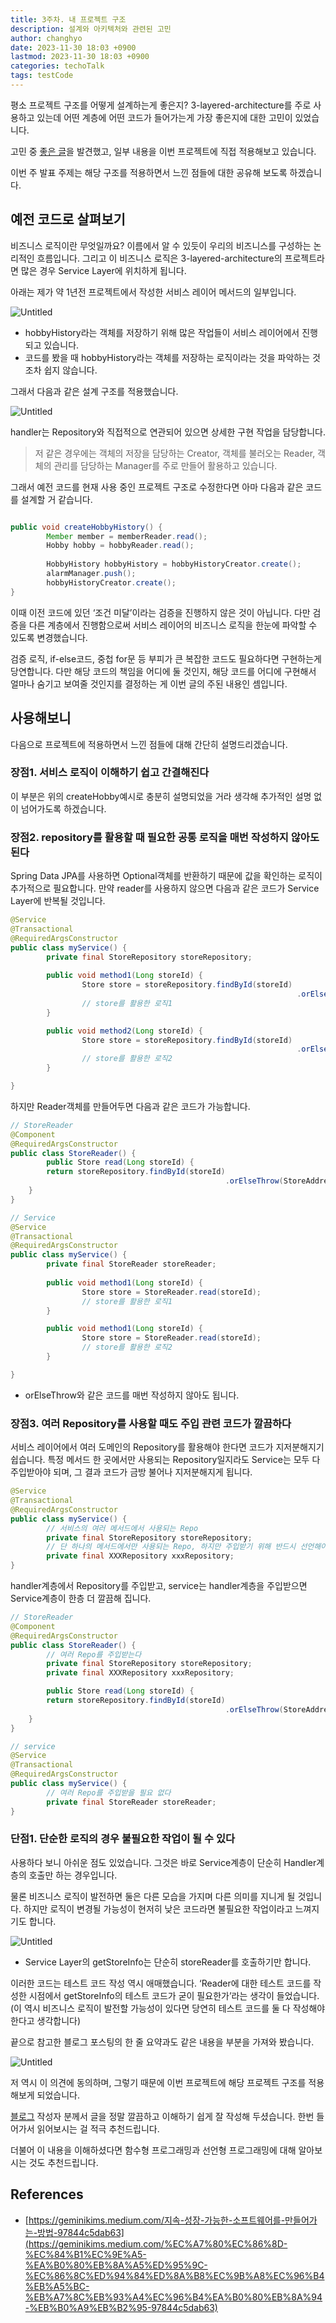 ```yaml
---
title: 3주차. 내 프로젝트 구조
description: 설계와 아키텍처와 관련된 고민
author: changhyo
date: 2023-11-30 18:03 +0900
lastmod: 2023-11-30 18:03 +0900
categories: techoTalk
tags: testCode
---
```


평소 프로젝트 구조를 어떻게 설계하는게 좋은지? 3-layered-architecture를 주로 사용하고 있는데 어떤 계층에 어떤 코드가 들어가는게 가장 좋은지에 대한 고민이 있었습니다. 

고민 중 [좋은 글](https://geminikims.medium.com/%EC%A7%80%EC%86%8D-%EC%84%B1%EC%9E%A5-%EA%B0%80%EB%8A%A5%ED%95%9C-%EC%86%8C%ED%94%84%ED%8A%B8%EC%9B%A8%EC%96%B4%EB%A5%BC-%EB%A7%8C%EB%93%A4%EC%96%B4%EA%B0%80%EB%8A%94-%EB%B0%A9%EB%B2%95-97844c5dab63)을 발견했고, 일부 내용을 이번 프로젝트에 직접 적용해보고 있습니다. 

이번 주 발표 주제는 해당 구조를 적용하면서 느낀 점들에 대한 공유해 보도록 하겠습니다.

## 예전 코드로 살펴보기

비즈니스 로직이란 무엇일까요? 이름에서 알 수 있듯이 우리의 비즈니스를 구성하는 논리적인 흐름입니다. 그리고 이 비즈니스 로직은 3-layered-architecture의 프로젝트라면 많은 경우 Service Layer에 위치하게 됩니다.

아래는 제가 약 1년전 프로젝트에서 작성한 서비스 레이어 메서드의 일부입니다.

![Untitled](https://github.com/lotteon2/lotteon2.github.io/assets/25142537/22a93499-8a69-4a8a-ae2e-e8aa3a6e23f5)

- hobbyHistory라는 객체를 저장하기 위해 많은 작업들이 서비스 레이어에서 진행되고 있습니다.
- 코드를 봤을 때 hobbyHistory라는 객체를 저장하는 로직이라는 것을 파악하는 것조차 쉽지 않습니다.

그래서 다음과 같은 설계 구조를 적용했습니다.

![Untitled](https://github.com/lotteon2/lotteon2.github.io/assets/25142537/7fb3c6d7-2b6a-4fec-b22e-db0be066022a)

handler는 Repository와 직접적으로 연관되어 있으면 상세한 구현 작업을 담당합니다.

> 저 같은 경우에는 객체의 저장을 담당하는 Creator, 객체를 불러오는 Reader, 객체의 관리를 담당하는 Manager를 주로 만들어 활용하고 있습니다.
> 

그래서 예전 코드를 현재 사용 중인 프로젝트 구조로 수정한다면 아마 다음과 같은 코드를 설계할 거 같습니다.

```java

public void createHobbyHistory() {
		Member member = memberReader.read();
		Hobby hobby = hobbyReader.read();
		
		HobbyHistory hobbyHistory = hobbyHistoryCreator.create();
		alarmManager.push();
		hobbyHistoryCreator.create();
}
```

이때 이전 코드에 있던 ‘조건 미달’이라는 검증을 진행하지 않은 것이 아닙니다. 다만 검증을 다른 계층에서 진행함으로써 서비스 레이어의 비즈니스 로직을 한눈에 파악할 수 있도록 변경했습니다. 

검증 로직, if-else코드, 중첩 for문 등 부피가 큰 복잡한 코드도 필요하다면 구현하는게 당연합니다. 다만 해당 코드의 책임을 어디에 둘 것인지, 해당 코드를 어디에 구현해서 얼마나 숨기고 보여줄 것인지를 결정하는 게 이번 글의 주된 내용인 셈입니다.

## 사용해보니

다음으로 프로젝트에 적용하면서 느낀 점들에 대해 간단히 설명드리겠습니다.

### 장점1. 서비스 로직이 이해하기 쉽고 간결해진다

이 부분은 위의 createHobby예시로 충분히 설명되었을 거라 생각해 추가적인 설명 없이 넘어가도록 하겠습니다.

### 장점2. repository를 활용할 때 필요한 공통 로직을 매번 작성하지 않아도 된다

Spring Data JPA를 사용하면 Optional객체를 반환하기 때문에 값을 확인하는 로직이 추가적으로 필요합니다. 만약 reader를 사용하지 않으면 다음과 같은 코드가 Service Layer에 반복될 것입니다.

```java
@Service
@Transactional
@RequiredArgsConstructor
public class myService() {
		private final StoreRepository storeRepository;
		
		public void method1(Long storeId) {
				Store store = storeRepository.findById(storeId)
																.orElseThrow(StoreAddressNotFoundException::new);
				// store를 활용한 로직1
		}

		public void method2(Long storeId) {
				Store store = storeRepository.findById(storeId)
																.orElseThrow(StoreAddressNotFoundException::new);
				// store를 활용한 로직2
		}

}
```

하지만 Reader객체를 만들어두면 다음과 같은 코드가 가능합니다.

```java
// StoreReader
@Component
@RequiredArgsConstructor
public class StoreReader() {
		public Store read(Long storeId) {
        return storeRepository.findById(storeId)
												.orElseThrow(StoreAddressNotFoundException::new);
    }
}

// Service
@Service
@Transactional
@RequiredArgsConstructor
public class myService() {
		private final StoreReader storeReader;		
		
		public void method1(Long storeId) {
				Store store = StoreReader.read(storeId);
				// store를 활용한 로직1
		}

		public void method1(Long storeId) {
				Store store = StoreReader.read(storeId);
				// store를 활용한 로직2
		}

}
```

- orElseThrow와 같은 코드를 매번 작성하지 않아도 됩니다.

### 장점3. 여러 Repository를 사용할 때도 주입 관련 코드가 깔끔하다

서비스 레이어에서 여러 도메인의 Repository를 활용해야 한다면 코드가 지저분해지기 쉽습니다. 특정 메서드 한 곳에서만 사용되는 Repository일지라도 Service는 모두 다 주입받아야 되며, 그 결과 코드가 금방 불어나 지저분해지게 됩니다.

```java
@Service
@Transactional
@RequiredArgsConstructor
public class myService() {
		// 서비스의 여러 메서드에서 사용되는 Repo
		private final StoreRepository storeRepository;
		// 단 하나의 메서드에서만 사용되는 Repo, 하지만 주입받기 위해 반드시 선언해야 한다 
		private final XXXRepository xxxRepository; 
}
```

handler계층에서 Repository를 주입받고, service는 handler계층을 주입받으면  Service계층이 한층 더 깔끔해 집니다.

```java
// StoreReader
@Component
@RequiredArgsConstructor
public class StoreReader() {
		// 여러 Repo를 주입받는다
		private final StoreRepository storeRepository;
		private final XXXRepository xxxRepository; 

		public Store read(Long storeId) {
        return storeRepository.findById(storeId)
												.orElseThrow(StoreAddressNotFoundException::new);
    }
}

// service
@Service
@Transactional
@RequiredArgsConstructor
public class myService() {
		// 여러 Repo를 주입받을 필요 없다
		private final StoreReader storeReader;
}
```

### 단점1. 단순한 로직의 경우 불필요한 작업이 될 수 있다

사용하다 보니 아쉬운 점도 있었습니다. 그것은 바로 Service계층이 단순히 Handler계층의 호출만 하는 경우입니다. 

물론 비즈니스 로직이 발전하면 둘은 다른 모습을 가지며 다른 의미를 지니게 될 것입니다. 하지만 로직이 변경될 가능성이 현저히 낮은 코드라면 불필요한 작업이라고 느껴지기도 합니다.

![Untitled](https://github.com/lotteon2/lotteon2.github.io/assets/25142537/b782b244-3b58-4e93-b91f-cb4de71e8121)

- Service Layer의 getStoreInfo는 단순히 storeReader를 호출하기만 합니다.

이러한 코드는 테스트 코드 작성 역시 애매했습니다. ‘Reader에 대한 테스트 코드를 작성한 시점에서 getStoreInfo의 테스트 코드가 굳이 필요한가’라는 생각이 들었습니다. (이 역시 비즈니스 로직이 발전할 가능성이 있다면 당연히 테스트 코드를 둘 다 작성해야 한다고 생각합니다)

끝으로 참고한 블로그 포스팅의 한 줄 요약과도 같은 내용을 부분을 가져와 봤습니다.

![Untitled](https://github.com/lotteon2/lotteon2.github.io/assets/25142537/87621af4-4cec-4134-a529-9def367752b6)

저 역시 이 의견에 동의하며, 그렇기 때문에 이번 프로젝트에 해당 프로젝트 구조를 적용해보게 되었습니다. 

[블로그](https://geminikims.medium.com/%EC%A7%80%EC%86%8D-%EC%84%B1%EC%9E%A5-%EA%B0%80%EB%8A%A5%ED%95%9C-%EC%86%8C%ED%94%84%ED%8A%B8%EC%9B%A8%EC%96%B4%EB%A5%BC-%EB%A7%8C%EB%93%A4%EC%96%B4%EA%B0%80%EB%8A%94-%EB%B0%A9%EB%B2%95-97844c5dab63) 작성자 분께서 글을 정말 깔끔하고 이해하기 쉽게 잘 작성해 두셨습니다. 한번 들어가서 읽어보시는 걸 적극 추천드립니다. 

더불어 이 내용을 이해하셨다면 함수형 프로그래밍과 선언형 프로그래밍에 대해 알아보시는 것도 추천드립니다.

## References

- [https://geminikims.medium.com/지속-성장-가능한-소프트웨어를-만들어가는-방법-97844c5dab63](https://geminikims.medium.com/%EC%A7%80%EC%86%8D-%EC%84%B1%EC%9E%A5-%EA%B0%80%EB%8A%A5%ED%95%9C-%EC%86%8C%ED%94%84%ED%8A%B8%EC%9B%A8%EC%96%B4%EB%A5%BC-%EB%A7%8C%EB%93%A4%EC%96%B4%EA%B0%80%EB%8A%94-%EB%B0%A9%EB%B2%95-97844c5dab63)
